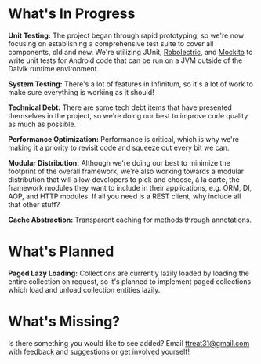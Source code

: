 # What's In Progress #

**Unit Testing:** The project began through rapid prototyping, so we're now focusing on establishing a comprehensive test suite to cover all components, old and new. We're utilizing JUnit, [Robolectric](http://pivotal.github.com/robolectric/), and [Mockito](http://code.google.com/p/mockito/) to write unit tests for Android code that can be run on a JVM outside of the Dalvik runtime environment.

**System Testing:** There's a lot of features in Infinitum, so it's a lot of work to make sure everything is working as it should!

**Technical Debt:** There are some tech debt items that have presented themselves in the project, so we're doing our best to improve code quality as much as possible.

**Performance Optimization:** Performance is critical, which is why we're making it a priority to revisit code and squeeze out every bit we can.

**Modular Distribution:** Although we're doing our best to minimize the footprint of the overall framework, we're also working towards a modular distribution that will allow developers to pick and choose, à la carte, the framework modules they want to include in their applications, e.g. ORM, DI, AOP, and HTTP modules. If all you need is a REST client, why include all that other stuff?

**Cache Abstraction:** Transparent caching for methods through annotations.

# What's Planned #

**Paged Lazy Loading:** Collections are currently lazily loaded by loading the entire collection on request, so it's planned to implement paged collections which load and unload collection entities lazily.

# What's Missing? #

Is there something you would like to see added? Email ttreat31@gmail.com with feedback and suggestions or get involved yourself!